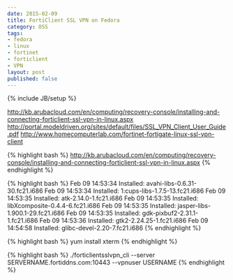 ```yaml
---
date: 2015-02-09
title: FortiClient SSL VPN on Fedora
category: OSS
tags:
- fedora
- linux
- fortinet
- forticlient
- VPN
layout: post
published: false
---
```

{% include JB/setup %}

http://kb.arubacloud.com/en/computing/recovery-console/installing-and-connecting-forticlient-ssl-vpn-in-linux.aspx
http://portal.modeldriven.org/sites/default/files/SSL_VPN_Client_User_Guide.pdf
http://www.homecomputerlab.com/fortinet-fortigate-linux-ssl-vpn-client

{% highlight bash %}
http://kb.arubacloud.com/en/computing/recovery-console/installing-and-connecting-forticlient-ssl-vpn-in-linux.aspx
{% endhighlight %}

{% highlight bash %}
Feb 09 14:53:34 Installed: avahi-libs-0.6.31-30.fc21.i686
Feb 09 14:53:34 Installed: 1:cups-libs-1.7.5-13.fc21.i686
Feb 09 14:53:35 Installed: atk-2.14.0-1.fc21.i686
Feb 09 14:53:35 Installed: libXcomposite-0.4.4-6.fc21.i686
Feb 09 14:53:35 Installed: jasper-libs-1.900.1-29.fc21.i686
Feb 09 14:53:35 Installed: gdk-pixbuf2-2.31.1-1.fc21.i686
Feb 09 14:53:36 Installed: gtk2-2.24.25-1.fc21.i686
Feb 09 14:54:58 Installed: glibc-devel-2.20-7.fc21.i686
{% endhighlight %}

{% highlight bash %}
yum install xterm
{% endhighlight %}

{% highlight bash %}
./forticlientsslvpn_cli --server SERVERNAME.fortiddns.com:10443 --vpnuser USERNAME
{% endhighlight %}

